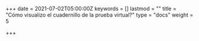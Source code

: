 +++
date = 2021-07-02T05:00:00Z
keywords = []
lastmod = ""
title = "Cómo visualizo el cuadernillo de la prueba virtual?"
type = "docs"
weight = 5

+++
